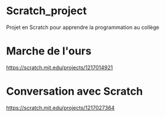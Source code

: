 # Scratch_project
Projet en Scratch pour apprendre la programmation au collège

# Marche de l'ours
https://scratch.mit.edu/projects/1217014921 

# Conversation avec Scratch
https://scratch.mit.edu/projects/1217027364

